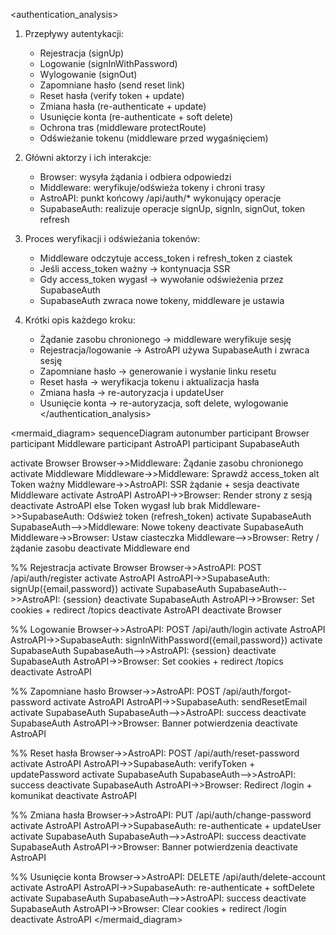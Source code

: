<authentication_analysis>
1. Przepływy autentykacji:
   - Rejestracja (signUp)
   - Logowanie (signInWithPassword)
   - Wylogowanie (signOut)
   - Zapomniane hasło (send reset link)
   - Reset hasła (verify token + update)
   - Zmiana hasła (re-authenticate + update)
   - Usunięcie konta (re-authenticate + soft delete)
   - Ochrona tras (middleware protectRoute)
   - Odświeżanie tokenu (middleware przed wygaśnięciem)

2. Główni aktorzy i ich interakcje:
   - Browser: wysyła żądania i odbiera odpowiedzi
   - Middleware: weryfikuje/odświeża tokeny i chroni trasy
   - AstroAPI: punkt końcowy /api/auth/* wykonujący operacje
   - SupabaseAuth: realizuje operacje signUp, signIn, signOut, token refresh

3. Proces weryfikacji i odświeżania tokenów:
   - Middleware odczytuje access_token i refresh_token z ciastek
   - Jeśli access_token ważny → kontynuacja SSR
   - Gdy access_token wygasł → wywołanie odświeżenia przez SupabaseAuth
   - SupabaseAuth zwraca nowe tokeny, middleware je ustawia

4. Krótki opis każdego kroku:
   - Żądanie zasobu chronionego → middleware weryfikuje sesję
   - Rejestracja/logowanie → AstroAPI używa SupabaseAuth i zwraca sesję
   - Zapomniane hasło → generowanie i wysłanie linku resetu
   - Reset hasła → weryfikacja tokenu i aktualizacja hasła
   - Zmiana hasła → re-autoryzacja i updateUser
   - Usunięcie konta → re-autoryzacja, soft delete, wylogowanie
</authentication_analysis>

<mermaid_diagram>
sequenceDiagram
  autonumber
  participant Browser
  participant Middleware
  participant AstroAPI
  participant SupabaseAuth

  activate Browser
  Browser->>Middleware: Żądanie zasobu chronionego
  activate Middleware
  Middleware->>Middleware: Sprawdź access_token
  alt Token ważny
    Middleware->>AstroAPI: SSR żądanie + sesja
    deactivate Middleware
    activate AstroAPI
    AstroAPI->>Browser: Render strony z sesją
    deactivate AstroAPI
  else Token wygasł lub brak
    Middleware->>SupabaseAuth: Odśwież token (refresh_token)
    activate SupabaseAuth
    SupabaseAuth-->>Middleware: Nowe tokeny
    deactivate SupabaseAuth
    Middleware->>Browser: Ustaw ciasteczka
    Middleware-->>Browser: Retry / żądanie zasobu
    deactivate Middleware
  end

  %% Rejestracja
  activate Browser
  Browser->>AstroAPI: POST /api/auth/register
  activate AstroAPI
  AstroAPI->>SupabaseAuth: signUp({email,password})
  activate SupabaseAuth
  SupabaseAuth-->>AstroAPI: {session}
  deactivate SupabaseAuth
  AstroAPI->>Browser: Set cookies + redirect /topics
  deactivate AstroAPI
  deactivate Browser

  %% Logowanie
  Browser->>AstroAPI: POST /api/auth/login
  activate AstroAPI
  AstroAPI->>SupabaseAuth: signInWithPassword({email,password})
  activate SupabaseAuth
  SupabaseAuth-->>AstroAPI: {session}
  deactivate SupabaseAuth
  AstroAPI->>Browser: Set cookies + redirect /topics
  deactivate AstroAPI

  %% Zapomniane hasło
  Browser->>AstroAPI: POST /api/auth/forgot-password
  activate AstroAPI
  AstroAPI->>SupabaseAuth: sendResetEmail
  activate SupabaseAuth
  SupabaseAuth-->>AstroAPI: success
  deactivate SupabaseAuth
  AstroAPI->>Browser: Banner potwierdzenia
  deactivate AstroAPI

  %% Reset hasła
  Browser->>AstroAPI: POST /api/auth/reset-password
  activate AstroAPI
  AstroAPI->>SupabaseAuth: verifyToken + updatePassword
  activate SupabaseAuth
  SupabaseAuth-->>AstroAPI: success
  deactivate SupabaseAuth
  AstroAPI->>Browser: Redirect /login + komunikat
  deactivate AstroAPI

  %% Zmiana hasła
  Browser->>AstroAPI: PUT /api/auth/change-password
  activate AstroAPI
  AstroAPI->>SupabaseAuth: re-authenticate + updateUser
  activate SupabaseAuth
  SupabaseAuth-->>AstroAPI: success
  deactivate SupabaseAuth
  AstroAPI->>Browser: Banner potwierdzenia
  deactivate AstroAPI

  %% Usunięcie konta
  Browser->>AstroAPI: DELETE /api/auth/delete-account
  activate AstroAPI
  AstroAPI->>SupabaseAuth: re-authenticate + softDelete
  activate SupabaseAuth
  SupabaseAuth-->>AstroAPI: success
  deactivate SupabaseAuth
  AstroAPI->>Browser: Clear cookies + redirect /login
  deactivate AstroAPI
</mermaid_diagram>